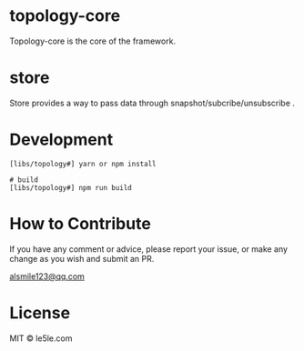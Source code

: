 # topology-core

Topology-core is the core of the framework.

# store

Store provides a way to pass data through snapshot/subcribe/unsubscribe .

# Development

```
[libs/topology#] yarn or npm install

# build
[libs/topology#] npm run build

```

# How to Contribute

If you have any comment or advice, please report your issue, or make any change as you wish and submit an PR.

alsmile123@qq.com

# License

MIT © le5le.com
